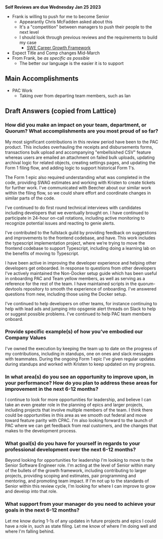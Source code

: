 **Self Reviews are due Wednesday Jan 25 2023**

- Frank is willing to push for me to become Senior
	- Appearantly Chris McFadden asked about this
	- It's a "competition" between managers to push their people to the next level
	- I should look through previous reviews and the requirements to build my case
		- [SWE Career Growth Framework](https://docs.google.com/spreadsheets/d/1mm7bvoW9KhJ17z83FMfl0I9g00OEQelUqwIPJqaVXGs/edit)
- Expect Title and Comp changes Mid-March
- From Frank, be *as specific as possible*
	- The better our language is the easier it is to support

## Main Accomplishments
- PAC Work
	- Taking over from departing team members, such as Ian

## Draft Answers (copied from Lattice)

### How did you make an impact on your team, department, or Quorum? What accomplishments are you most proud of so far?
My most significant contributions in this review period have been to the PAC product. This includes overhauling the receipts and disbursements forms, transactions bulk upload and accompanying "embellsished CSV" feature whereas users are emailed an attachment on failed bulk uploads, updating archival logic for related objects, creating settings pages, and updating the Form 1 filing flow, and adding logic to support historical Form 1's.

The Form 1 epic also required understanding what was completed in the code, providing SWAG estimates and working with Kristen to create tickets for further work. I've communicated with Beecher about our similar work within the filing flow, so we could share effort and coordinate changes in similar parts of the code.

I’ve continued to do first round technical interviews with candidates including developers that we eventually brought on. I have continued to participate in 24-hour on-call rotations, including active monitoring to recognize potential issues and reacting to genie alerts.

I’ve contributed to the fullstack guild by providing feedback on suggestions and improvements to the frontend codebase, and have. This work includes the typescript implementation project, where we’re trying to move the frontend codebase to support Typescript, including doing a learning lab on the benefits of moving to Typescript.

I have been active in improving the developer experience and helping other developers get onboarded. In response to questions from other developers I’ve actively maintained the Non-Docker setup guide which has been useful in onboarding PAC and Team yellow members, as well as serving as a reference for the rest of the team. I have maintained scripts in the quorum-devtools repository to smooth the experience of onboarding. I've answered questions from new, including those using the Docker setup.

I’ve continued to help developers on other teams, for instance continuing to help with lead ads and jumping into opsgenie alert threads on Slack to help or suggest possible problems. I've continued to help PAC team members onboard.

### Provide specific example(s) of how you’ve embodied our Company Values
I've owned the execution by keeping the team up to date on the progress of my contributions, including in standups, one on ones and slack messages with teammates. During the ongoing Form 1 epic I've given regular updates during standups and worked with Kristen to keep updated on my progress.

### In what area(s) do you see an opportunity to improve upon, in your performance? How do you plan to address these areas for improvement in the next 6-12 months?
I continue to look for more opportunities for leadership, and believe I can take an even greater role in the planning of epics and larger projects, including projects that involve multiple members of the team. I think there could be opportunities in this area as we smooth out federal and move toward feature parity with CPAC. I'm also looking forward to the launch of PAC where we can get feedback from real customers, and the changes that makes to the development process.

### What goal(s) do you have for yourself in regards to your professional development over the next 6-12 months?
Beyond looking for opportunities for leadership I'm looking to move to the Senior Software Engineer role. I'm acting at the level of Senior within many of the bullets of the growth framework, including contributing to larger projects, providing scoping and estimates, pair programming and mentoring, and promoting team impact. If I'm not up to the standards of Senior within this review cycle, I'm looking for where I can improve to grow and develop into that role.

### What support from your manager do you need to achieve your goals in the next 6-12 months?
Let me know during 1-1s of any updates in future projects and epics I could have a role in, such as state filing. Let me know of where I'm doing well and where I'm falling behind.
